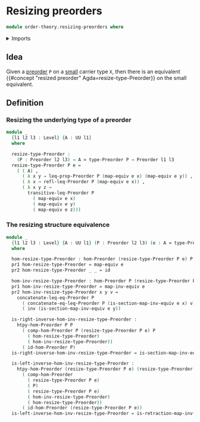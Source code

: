 # Resizing preorders

```agda
module order-theory.resizing-preorders where
```

<details><summary>Imports</summary>

```agda
open import foundation.binary-relations
open import foundation.cartesian-product-types
open import foundation.dependent-pair-types
open import foundation.equivalences
open import order-theory.order-preserving-maps-preorders
open import order-theory.preorders
open import foundation.function-types
open import foundation.identity-types
open import foundation.negated-equality
open import foundation.negation
open import foundation.propositions
open import foundation.sets
open import foundation.universe-levels
```

</details>

## Idea

Given a [preorder](order-theory.preorders.md) `P` on a
[small](foundation.small-types.md) carrier type `X`, then there is an equivalent
{{#concept "resized preorder" Agda=resize-type-Preorder}} on the small
equivalent.

## Definition

### Resizing the underlying type of a preorder

```agda
module _
  {l1 l2 l3 : Level} {A : UU l1}
  where

  resize-type-Preorder :
    (P : Preorder l2 l3) → A ≃ type-Preorder P → Preorder l1 l3
  resize-type-Preorder P e =
    ( ( A) ,
      ( λ x y → leq-prop-Preorder P (map-equiv e x) (map-equiv e y)) ,
      ( λ x → refl-leq-Preorder P (map-equiv e x)) ,
      ( λ x y z →
        transitive-leq-Preorder P
          ( map-equiv e x)
          ( map-equiv e y)
          ( map-equiv e z)))
```

### The resizing structure equivalence

```agda
module _
  {l1 l2 l3 : Level} {A : UU l1} (P : Preorder l2 l3) (e : A ≃ type-Preorder P)
  where

  hom-resize-type-Preorder : hom-Preorder (resize-type-Preorder P e) P
  pr1 hom-resize-type-Preorder = map-equiv e
  pr2 hom-resize-type-Preorder _ _ = id

  hom-inv-resize-type-Preorder : hom-Preorder P (resize-type-Preorder P e)
  pr1 hom-inv-resize-type-Preorder = map-inv-equiv e
  pr2 hom-inv-resize-type-Preorder x y v =
    concatenate-leq-eq-Preorder P
      ( concatenate-eq-leq-Preorder P (is-section-map-inv-equiv e x) v)
      ( inv (is-section-map-inv-equiv e y))

  is-right-inverse-hom-inv-resize-type-Preorder :
    htpy-hom-Preorder P P
      ( comp-hom-Preorder P (resize-type-Preorder P e) P
        ( hom-resize-type-Preorder)
        ( hom-inv-resize-type-Preorder))
      ( id-hom-Preorder P)
  is-right-inverse-hom-inv-resize-type-Preorder = is-section-map-inv-equiv e

  is-left-inverse-hom-inv-resize-type-Preorder :
    htpy-hom-Preorder (resize-type-Preorder P e) (resize-type-Preorder P e)
      ( comp-hom-Preorder
        ( resize-type-Preorder P e)
        ( P)
        ( resize-type-Preorder P e)
        ( hom-inv-resize-type-Preorder)
        ( hom-resize-type-Preorder))
      ( id-hom-Preorder (resize-type-Preorder P e))
  is-left-inverse-hom-inv-resize-type-Preorder = is-retraction-map-inv-equiv e
```
